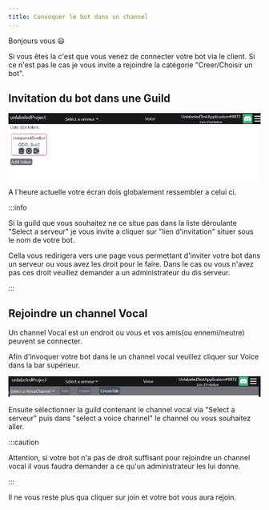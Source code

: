 ```yaml
---
title: Convoquer le bot dans un channel
---
```


Bonjours vous 😃

Si vous êtes la c'est que vous venez de connecter votre bot via le client. Si ce n'est pas le cas je vous invite a rejoindre la catégorie "Creer/Choisir un bot".

## Invitation du bot dans une Guild

![defaultConnect](/img/defaultConnect.png)

A l'heure actuelle votre écran dois globalement ressembler a celui ci.

:::info

Si la guild que vous souhaitez ne ce situe pas dans la liste déroulante "Select a serveur" je vous invite a cliquer sur "lien d'invitation" situer sous le nom de votre bot.

Cella vous redirigera vers une page vous permettant d'inviter votre bot dans un serveur ou vous avez les droit pour le faire.
Dans le cas ou vous n'avez pas ces droit veuillez demander a un administrateur du dis serveur.

:::

## Rejoindre un channel Vocal

Un channel Vocal est un endroit ou vous et vos amis(ou ennemi/neutre) peuvent se connecter.

Afin d'invoquer votre bot dans le un channel vocal veuillez cliquer sur Voice dans la bar supérieur.

![voice](/img/voice.png)

Ensuite sélectionner la guild contenant le channel vocal via "Select a serveur" puis dans "select a voice channel" le channel ou vous souhaitez aller.

:::caution

Attention, si votre bot n'a pas de droit suffisant pour rejoindre un channel vocal il vous faudra demander a ce qu'un administrateur les lui donne.

:::

Il ne vous reste plus qua cliquer sur join et votre bot vous aura rejoin.
